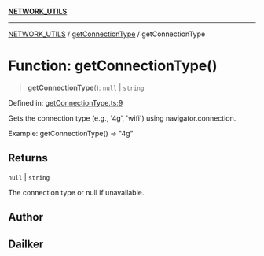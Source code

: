 [**NETWORK_UTILS**](../../README.md)

***

[NETWORK_UTILS](../../README.md) / [getConnectionType](../README.md) / getConnectionType

# Function: getConnectionType()

> **getConnectionType**(): `null` \| `string`

Defined in: [getConnectionType.ts:9](https://github.com/dailker/everyutil/blob/0ec5ce08552e5059ec58e2975404aeb74a6202b1/src/network/getConnectionType.ts#L9)

Gets the connection type (e.g., '4g', 'wifi') using navigator.connection.

Example: getConnectionType() → "4g"

## Returns

`null` \| `string`

The connection type or null if unavailable.

## Author

## Dailker
